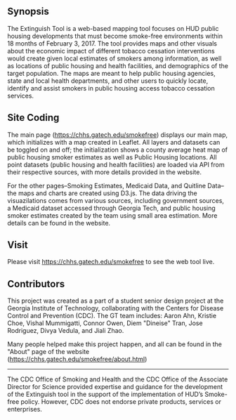 ## Synopsis

The Extinguish Tool is a web-based mapping tool focuses on HUD public housing developments that must become smoke-free environments within 18 months of February 3, 2017. The tool provides maps and other visuals about the economic impact of different tobacco cessation interventions would create given local estimates of smokers among information, as well as locations of public housing and health facilities, and demographics of the target population. The maps are meant to help public housing agencies, state and local health departments, and other users to quickly locate, identify and assist smokers in public housing access tobacco cessation services. 

## Site Coding 

The main page (https://chhs.gatech.edu/smokefree) displays our main map, which initializes with a map created in Leaflet. All layers and datasets can be toggled on and off; the initialization shows a county average heat map of public housing smoker estimates as well as Public Housing locations. All point datasets (public housing and health facilities) are loaded via API from their respective sources, with more details provided in the website. 

For the other pages–Smoking Estimates, Medicaid Data, and Quitline Data–the maps and charts are created using D3.js. The data driving the visuazilations comes from various sources, including government sources, a Medicaid dataset accessed through Georgia Tech, and public housing smoker estimates created by the team using small area estimation. More details can be found in the website.  

## Visit

Please visit https://chhs.gatech.edu/smokefree to see the web tool live.  

## Contributors

This project was created as a part of a student senior design project at the Georgia Institute of Technology, collaborating with the Centers for Disease Control and Prevention (CDC). The GT team includes: Aaron Ahn, Kristie Choe, Vishal Mummigatti, Connor Owen, Diem "Dineise" Tran, Jose Rodriguez, Divya Vedula, and Jiali Zhao. 

Many people helped make this project happen, and all can be found in the "About" page of the website (https://chhs.gatech.edu/smokefree/about.html)

-------
The CDC Office of Smoking and Health and the CDC Office of the Associate Director for Science provided expertise and guidance for the development of the Extinguish tool in the support of the implementation of HUD’s Smoke-free policy. However, CDC does not endorse private products, services or enterprises.




 

